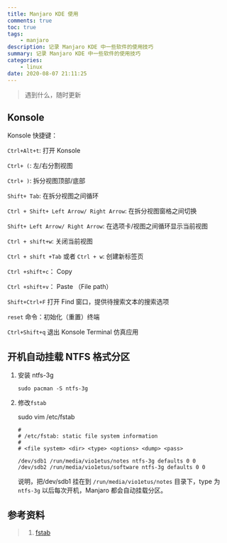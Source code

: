 ```yaml
---
title: Manjaro KDE 使用
comments: true
toc: true
tags:
    - manjaro
description: 记录 Manjaro KDE 中一些软件的使用技巧
summary: 记录 Manjaro KDE 中一些软件的使用技巧
categories:
    - linux
date: 2020-08-07 21:11:25
---
```


> 遇到什么，随时更新

## Konsole

Konsole 快捷键：

`Ctrl+Alt+t`: 打开 Konsole

`Ctrl+ (`: 左/右分割视图

`Ctrl+ )`: 拆分视图顶部/底部

`Shift+ Tab`: 在拆分视图之间循环

`Ctrl + Shift+ Left Arrow/ Right Arrow`: 在拆分视图窗格之间切换

`Shift+ Left Arrow/ Right Arrow`: 在选项卡/视图之间循环显示当前视图

`Ctrl + shift+w`: 关闭当前视图

`Ctrl + shift +Tab` 或者 `Ctrl + w`: 创建新标签页

`Ctrl +shift+c`： Copy

`Ctrl +shift+v`： Paste （File path）

`Shift+Ctrl+F` 打开 Find 窗口，提供待搜索文本的搜索选项

`reset` 命令：初始化（重置）终端

`Ctrl+Shift+q` 退出 Konsole Terminal 仿真应用

## 开机自动挂载 NTFS 格式分区

1. 安装 ntfs-3g

    `sudo pacman -S ntfs-3g`

2. 修改`fstab`

    sudo vim /etc/fstab

    ```shell
    #
    # /etc/fstab: static file system information
    #
    # <file system> <dir> <type> <options> <dump> <pass>

    /dev/sdb1 /run/media/vio1etus/notes ntfs-3g defaults 0 0
    /dev/sdb2 /run/media/vio1etus/software ntfs-3g defaults 0 0
    ```

    说明，把/dev/sdb1 挂在到 `/run/media/vio1etus/notes` 目录下，type 为 `ntfs-3g`
    以后每次开机，Manjaro 都会自动挂载分区。

## 参考资料

> 1. [fstab](https://wiki.archlinux.org/index.php/Fstab)
